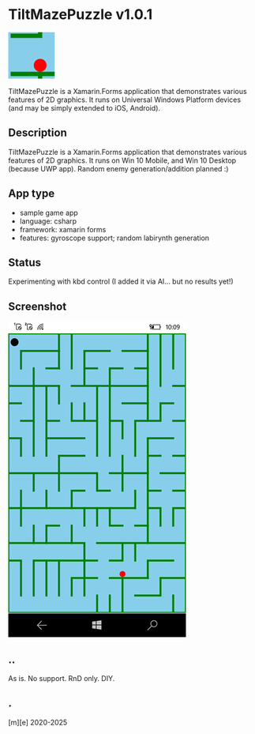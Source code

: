# TiltMazePuzzle v1.0.1

![Logo](Images/logo.png)


TiltMazePuzzle is a Xamarin.Forms application that demonstrates various features of 2D graphics. It runs on Universal Windows Platform devices 
(and may be simply extended to iOS, Android).


## Description

TiltMazePuzzle is a Xamarin.Forms application that demonstrates various features of 2D graphics. 
It runs on Win 10 Mobile, and Win 10 Desktop (because UWP app). Random enemy generation/addition planned :)

## App type
- sample game app
- language: csharp
- framework: xamarin forms
- features: gyroscope support; random labirynth generation

## Status
Experimenting with kbd control (I added it via AI... but no results yet!)

## Screenshot
![](Images/TiltMazePuzzle.png)

## ..
As is. No support. RnD only. DIY.

## .
[m][e] 2020-2025

